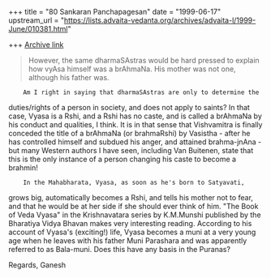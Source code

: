 +++
title = "80 Sankaran Panchapagesan"
date = "1999-06-17"
upstream_url = "https://lists.advaita-vedanta.org/archives/advaita-l/1999-June/010381.html"

+++
[Archive link](https://lists.advaita-vedanta.org/archives/advaita-l/1999-June/010381.html)

> However, the same dharmaSAstras would be hard pressed to explain how vyAsa
> himself was a brAhmaNa. His mother was not one, although his father was.

        Am I right in saying that dharmaSAstras are only to determine the
duties/rights of a person in society, and does not apply to saints?
        In that case, Vyasa is a Rshi, and a Rshi has no caste, and is
called a brAhmaNa by his conduct and qualities, I think. It is in that
sense that Vishvamitra is finally conceded the title of a brAhmaNa (or
brahmaRshi) by Vasistha - after he has controlled himself and subdued his
anger, and attained brahma-jnAna - but many Western authors I have seen,
including Van Buitenen, state that this is the only instance of a person
changing his caste to become a brahmin!

        In the Mahabharata, Vyasa, as soon as he's born to Satyavati,
grows big, automatically becomes a Rshi, and tells his mother not to fear,
and that he would be at her side if she should ever think of him.
        "The Book of Veda Vyasa" in the Krishnavatara series by K.M.Munshi
published by the Bharatiya Vidya Bhavan makes very interesting reading.
According to his account of Vyasa's (exciting!) life, Vyasa becomes a muni
at a very young age when he leaves with his father Muni Parashara and was
apparently referred to as Bala-muni. Does this have any basis in the
Puranas?

Regards,
Ganesh

